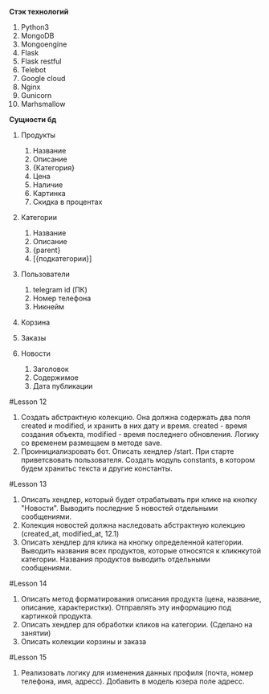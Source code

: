 **Стэк технологий**
1) Python3
2) MongoDB
3) Mongoengine
4) Flask
5) Flask restful
6) Telebot
7) Google cloud
8) Nginx
9) Gunicorn
10) Marhsmallow

**Сущности бд**
1) Продукты
   1. Название
   2. Описание
   3. {Категория} 
   4. Цена
   5. Наличие
   6. Картинка
   7. Скидка в процентах 
    
2) Категории
   1. Название
   2. Описание
   3. {parent}
   4. [{подкатегории}] 
3) Пользователи
   1. telegram id (ПК)
   2. Номер телефона
   3. Никнейм
4) Корзина
5) Заказы
6) Новости
   1. Заголовок
   2. Содержимое
   3. Дата публикации 
   
#Lesson 12
1) Создать абстрактную колекцию. Она должна содержать два поля created и modified, и хранить в них дату и время. 
created - время создания объекта, modified - время последнего обновления. Логику со временем размещаем в методе save.
2) Проинициализровать бот. Описать хендлер /start. При старте приветсвовать пользователя. Создать модуль constants, в котором
будем хранитьс текста и другие константы. 
   
#Lesson 13
1) Описать хендлер, который будет отрабатывать при клике на кнопку "Новости". Выводить последние 5 новостей
   отдельными сообщениями.
2) Колекция новостей должна наследовать абстрактную колекцию (created_at, modified_at, 12.1)
3) Описать хендлер для клика на кнопку определенной категории. Выводить названия всех продуктов, которые 
относятся к кликнкутой категории. Названия продуктов выводить отдельными сообщениями. 
   
#Lesson 14

1) Описать метод форматирования описания продукта (цена, название, описание, характеристки). Отправлять 
эту информацию под картинкой продукта.
2) Описать хендлер для обработки кликов на категории. (Сделано на занятии)
3) Описать колекции корзины и заказа

#Lesson 15
1) Реализовать логику для изменения данных профиля (почта, номер телефона, имя, адресс). Добавить в модель юзера
поле адресс. 